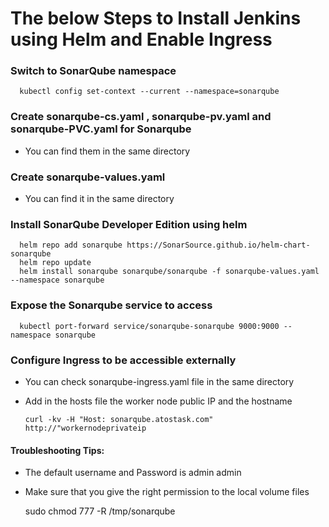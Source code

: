 # The below Steps to Install Jenkins using Helm and Enable Ingress

### Switch to SonarQube namespace

	  kubectl config set-context --current --namespace=sonarqube

### Create sonarqube-cs.yaml , sonarqube-pv.yaml and sonarqube-PVC.yaml for Sonarqube
- You can find them in the same directory
	
### Create sonarqube-values.yaml
- You can find it in the same directory

### Install SonarQube Developer Edition using helm
	  helm repo add sonarqube https://SonarSource.github.io/helm-chart-sonarqube
	  helm repo update
	  helm install sonarqube sonarqube/sonarqube -f sonarqube-values.yaml --namespace sonarqube

### Expose the Sonarqube service to access
	  kubectl port-forward service/sonarqube-sonarqube 9000:9000 --namespace sonarqube
	
### Configure Ingress to be accessible externally
- You can check sonarqube-ingress.yaml file in the same directory
- Add in the hosts file the worker node public IP and the hostname
  
	  curl -kv -H "Host: sonarqube.atostask.com" http://"workernodeprivateip

#### Troubleshooting Tips:

- The default username and Password is admin admin

- Make sure that you give the right permission to the local volume files

	sudo chmod 777 -R /tmp/sonarqube

